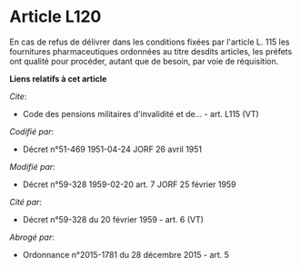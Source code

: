 # Article L120

En cas de refus de délivrer dans les conditions fixées par l'article L. 115 les fournitures pharmaceutiques ordonnées au
titre desdits articles, les préfets ont qualité pour procéder, autant que de besoin, par voie de réquisition.

**Liens relatifs à cet article**

_Cite_:

  - Code des pensions militaires d'invalidité et de... - art. L115 (VT)

_Codifié par_:

  - Décret n°51-469 1951-04-24 JORF 26 avril 1951

_Modifié par_:

  - Décret n°59-328 1959-02-20 art. 7 JORF 25 février 1959

_Cité par_:

  - Décret n°59-328 du 20 février 1959 - art. 6 (VT)

_Abrogé par_:

  - Ordonnance n°2015-1781 du 28 décembre 2015 - art. 5
